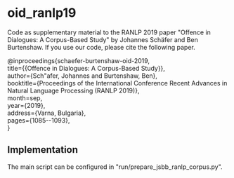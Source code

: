 # oid_ranlp19
Code as supplementary material to the RANLP 2019 paper "Offence in Dialogues: A Corpus-Based Study" by Johannes Schäfer and Ben Burtenshaw. If you use our code, please cite the following paper.

@inproceedings{schaefer-burtenshaw-oid-2019,  
    title={{Offence in Dialogues: A Corpus-Based Study}},  
    author={Sch\"afer, Johannes and Burtenshaw, Ben},  
    booktitle={Proceedings of the International Conference Recent Advances in Natural Language Processing (RANLP 2019)},  
    month=sep,  
    year={2019},  
    address={Varna, Bulgaria},  
    pages={1085--1093},  
}

## Implementation
The main script can be configured in "run/prepare_jsbb_ranlp_corpus.py".
